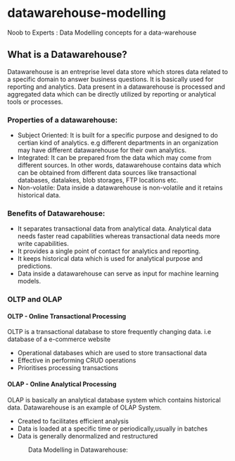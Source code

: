 # datawarehouse-modelling
Noob to Experts : Data Modelling concepts for a data-warehouse

## What is a Datawarehouse?
Datawarehouse is an entreprise level data store which stores data related to a specific domain to answer business questions. It is basically used for reporting and analytics. Data present in a datawarehouse is processed and aggregated data which can be directly utilized by reporting or analytical tools or processes.

### Properties of a datawarehouse:
<ul>
  <li>Subject Oriented: It is built for a specific purpose and designed to do certian kind of analytics. e.g different departments in an organization may have different datawarehouse for their own analytics.</li>
  <li>Integrated: It can be prepared from the data which may come from different sources. In other words, datawarehouse contains data which can be obtained from different data sources like transactional databases, datalakes, blob storages, FTP locations etc.</li>
  <li>Non-volatile: Data inside a datawarehouse is non-volatile and it retains historical data.</li>
</ul>

### Benefits of Datawarehouse:
<ul>
  <li>It separates transactional data from analytical data. Analytical data needs faster read capabilities whereas transactional data needs more write capabilities.</li>
  <li>It provides a single point of contact for analytics and reporting.</li>
  <li>It keeps historical data which is used for analytical purpose and predictions.</li>
  <li>Data inside a datawarehouse can serve as input for machine learning models.</li>
</ul>

### OLTP and OLAP
#### OLTP - Online Transactional Processing
OLTP is a transactional database to store frequently changing data. i.e database of a e-commerce website
<ul>
  <li>Operational databases which are used to store transactional data</li>
  <li>Effective in performing CRUD operations</li>
  <li>Prioritises processing transactions</li>
</ul>



#### OLAP - Online Analytical Processing
OLAP is basically an analytical database system which contains historical data. Datawarehouse is an example of OLAP System.
<ul>
  <li>Created to facilitates efficient analysis</li>  
  <li>Data is loaded at a specific time or periodically,usually in batches</li>
  <li>Data is generally denormalized and restructured </li>
<ul>

Data Modelling in Datawarehouse: 

